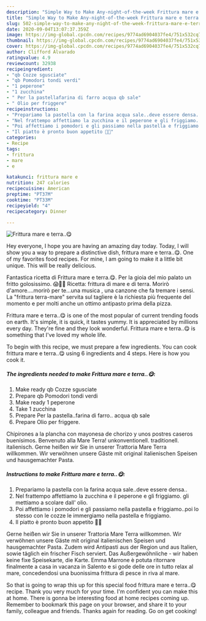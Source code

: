 ```yaml
---
description: "Simple Way to Make Any-night-of-the-week Frittura mare e terra..😋"
title: "Simple Way to Make Any-night-of-the-week Frittura mare e terra..😋"
slug: 502-simple-way-to-make-any-night-of-the-week-frittura-mare-e-terra
date: 2020-09-04T13:07:37.359Z
image: https://img-global.cpcdn.com/recipes/9774ad6904037fe4/751x532cq70/frittura-mare-e-terra😋-recipe-main-photo.jpg
thumbnail: https://img-global.cpcdn.com/recipes/9774ad6904037fe4/751x532cq70/frittura-mare-e-terra😋-recipe-main-photo.jpg
cover: https://img-global.cpcdn.com/recipes/9774ad6904037fe4/751x532cq70/frittura-mare-e-terra😋-recipe-main-photo.jpg
author: Clifford Alvarado
ratingvalue: 4.9
reviewcount: 32938
recipeingredient:
- "qb Cozze sgusciate"
- "qb Pomodori tondi verdi"
- "1 peperone"
- "1 zucchina"
- " Per la pastellafarina di farro acqua qb sale"
- " Olio per friggere"
recipeinstructions:
- "Prepariamo la pastella con la farina acqua sale..deve essere densa.."
- "Nel frattempo affettiamo la zucchina e il peperone e gli friggiamo. gli mettiamo a scolare dall&#39; olio."
- "Poi affettiamo i pomodori e gli passiamo nella pastella e friggiamo..poi lo stesso con le cozze le immergiamo nella pastella e friggiamo."
- "Il piatto è pronto buon appetito 🙋😊"
categories:
- Recipe
tags:
- frittura
- mare
- e

katakunci: frittura mare e 
nutrition: 247 calories
recipecuisine: American
preptime: "PT37M"
cooktime: "PT33M"
recipeyield: "4"
recipecategory: Dinner

---
```



![Frittura mare e terra..😋](https://img-global.cpcdn.com/recipes/9774ad6904037fe4/751x532cq70/frittura-mare-e-terra😋-recipe-main-photo.jpg)

Hey everyone, I hope you are having an amazing day today. Today, I will show you a way to prepare a distinctive dish, frittura mare e terra..😋. One of my favorites food recipes. For mine, I am going to make it a little bit unique. This will be really delicious.

Fantastica ricetta di Frittura mare e terra.😋. Per la gioia del mio palato un fritto golosissimo. 😱👏👏 Ricetta: frittura di mare e di terra. Morirò d&#39;amore….morirò per te…una musica , una canzone che fa tremare i sensi. La &#34;frittura terra-mare&#34; servita sul tagliere è la richiesta più frequente del momento e per molti anche un ottimo antipasto prima della pizza.

Frittura mare e terra..😋 is one of the most popular of current trending foods on earth. It's simple, it is quick, it tastes yummy. It is appreciated by millions every day. They're fine and they look wonderful. Frittura mare e terra..😋 is something that I've loved my whole life.


To begin with this recipe, we must prepare a few ingredients. You can cook frittura mare e terra..😋 using 6 ingredients and 4 steps. Here is how you cook it.

<!--inarticleads1-->

##### The ingredients needed to make Frittura mare e terra..😋:

1. Make ready qb Cozze sgusciate
1. Prepare qb Pomodori tondi verdi
1. Make ready 1 peperone
1. Take 1 zucchina
1. Prepare  Per la pastella..farina di farro.. acqua qb sale
1. Prepare  Olio per friggere.


Chipirones a la plancha con mayonesa de chorizo y unos postres caseros buenísimos. Benvenuto alla Mare Terra! unkonventionell. traditionell. italienisch. Gerne heißen wir Sie in unserer Trattoria Mare Terra willkommen. Wir verwöhnen unsere Gäste mit original italienischen Speisen und hausgemachter Pasta. 

<!--inarticleads2-->

##### Instructions to make Frittura mare e terra..😋:

1. Prepariamo la pastella con la farina acqua sale..deve essere densa..
1. Nel frattempo affettiamo la zucchina e il peperone e gli friggiamo. gli mettiamo a scolare dall&#39; olio.
1. Poi affettiamo i pomodori e gli passiamo nella pastella e friggiamo..poi lo stesso con le cozze le immergiamo nella pastella e friggiamo.
1. Il piatto è pronto buon appetito 🙋😊


Gerne heißen wir Sie in unserer Trattoria Mare Terra willkommen. Wir verwöhnen unsere Gäste mit original italienischen Speisen und hausgemachter Pasta. Zudem wird Antipasti aus der Region und aus Italien, sowie täglich ein frischer Fisch serviert. Das Außergewöhnliche - wir haben keine fixe Speisekarte, die Karte. Emma Marrone è potuta ritornare finalmente a casa in vacanza in Salento e si gode delle ore in tutto relax al mare, concedendosi una buonissima frittura di pesce in riva al mare. 

So that is going to wrap this up for this special food frittura mare e terra..😋 recipe. Thank you very much for your time. I'm confident you can make this at home. There is gonna be interesting food at home recipes coming up. Remember to bookmark this page on your browser, and share it to your family, colleague and friends. Thanks again for reading. Go on get cooking!
